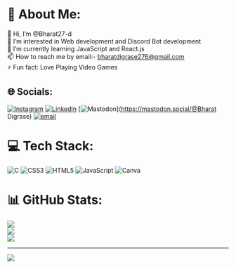 # 💫 About Me:
👋 Hi, I’m @Bharat27-d<br>👀 I’m interested in Web development and Discord Bot development<br>🌱 I’m currently learning JavaScript and React.js<br>📫 How to reach me by email:- bharatdigrase276@gmail.com<br>⚡ Fun fact: Love Playing Video Games


## 🌐 Socials:
[![Instagram](https://img.shields.io/badge/Instagram-%23E4405F.svg?logo=Instagram&logoColor=white)](https://instagram.com/bharat_d_27) [![LinkedIn](https://img.shields.io/badge/LinkedIn-%230077B5.svg?logo=linkedin&logoColor=white)](https://linkedin.com/in/bharat-digrase-2064a4315) [![Mastodon](https://img.shields.io/badge/-MASTODON-%232B90D9?logo=mastodon&logoColor=white)](https://mastodon.social/@Bharat Digrase) [![email](https://img.shields.io/badge/Email-D14836?logo=gmail&logoColor=white)](mailto:bharatdigrase276@gmail.com) 

# 💻 Tech Stack:
![C](https://img.shields.io/badge/c-%2300599C.svg?style=flat&logo=c&logoColor=white) ![CSS3](https://img.shields.io/badge/css3-%231572B6.svg?style=flat&logo=css3&logoColor=white) ![HTML5](https://img.shields.io/badge/html5-%23E34F26.svg?style=flat&logo=html5&logoColor=white) ![JavaScript](https://img.shields.io/badge/javascript-%23323330.svg?style=flat&logo=javascript&logoColor=%23F7DF1E) ![Canva](https://img.shields.io/badge/Canva-%2300C4CC.svg?style=flat&logo=Canva&logoColor=white)
# 📊 GitHub Stats:
![](https://github-readme-stats.vercel.app/api?username=Bharat27-d&theme=great-gatsby&hide_border=true&include_all_commits=true&count_private=false)<br/>
![](https://nirzak-streak-stats.vercel.app/?user=Bharat27-d&theme=great-gatsby&hide_border=true)<br/>
![](https://github-readme-stats.vercel.app/api/top-langs/?username=Bharat27-d&theme=great-gatsby&hide_border=true&include_all_commits=true&count_private=false&layout=compact)

---
[![](https://visitcount.itsvg.in/api?id=Bharat27-d&icon=1&color=0)](https://visitcount.itsvg.in)

<!-- Proudly created with GPRM ( https://gprm.itsvg.in ) -->